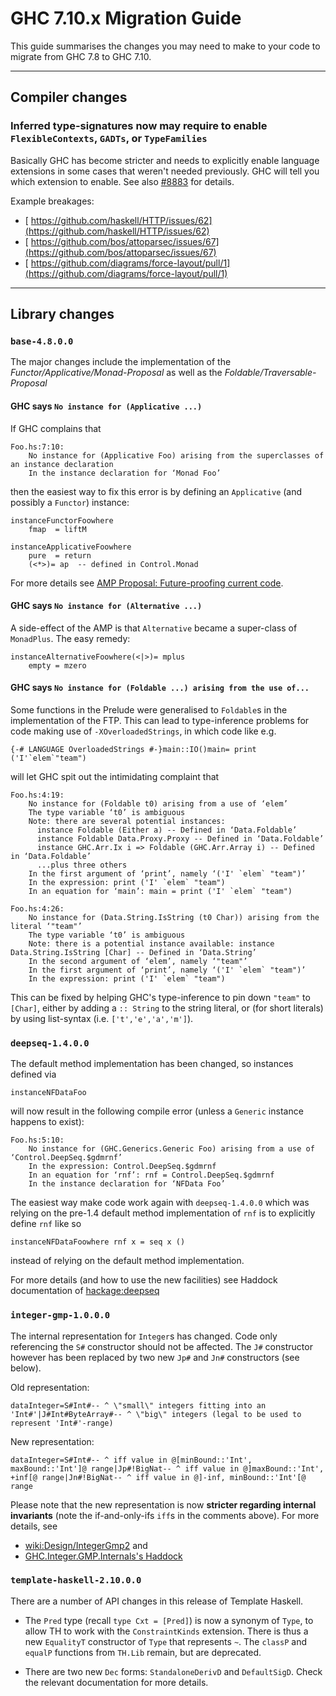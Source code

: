 # GHC 7.10.x Migration Guide


This guide summarises the changes you may need to make to your code to migrate from GHC 7.8 to GHC 7.10.

---

## Compiler changes

### Inferred type-signatures now may require to enable `FlexibleContexts`, `GADTs`, or `TypeFamilies`


Basically GHC has become stricter and needs to explicitly enable language extensions in some cases that weren't needed previously. GHC will tell you which extension to enable. See also [\#8883](https://gitlab.haskell.org//ghc/ghc/issues/8883) for details.


Example breakages:

- [ https://github.com/haskell/HTTP/issues/62](https://github.com/haskell/HTTP/issues/62)
- [ https://github.com/bos/attoparsec/issues/67](https://github.com/bos/attoparsec/issues/67)
- [ https://github.com/diagrams/force-layout/pull/1](https://github.com/diagrams/force-layout/pull/1)

---

## Library changes

### `base-4.8.0.0`


The major changes include the implementation of the *Functor/Applicative/Monad-Proposal* as well as the *Foldable/Traversable-Proposal*

#### GHC says `No instance for (Applicative ...)`


If GHC complains that

```wiki
Foo.hs:7:10:
    No instance for (Applicative Foo) arising from the superclasses of an instance declaration
    In the instance declaration for ‘Monad Foo’
```


then the easiest way to fix this error is by defining an `Applicative` (and possibly a `Functor`) instance:

```
instanceFunctorFoowhere
    fmap  = liftM

instanceApplicativeFoowhere
    pure  = return
    (<*>)= ap  -- defined in Control.Monad
```


For more details see [ AMP Proposal: Future-proofing current code](https://www.haskell.org/haskellwiki/Functor-Applicative-Monad_Proposal#Future-proofing_current_code).

#### GHC says `No instance for (Alternative ...)`


A side-effect of the AMP is that `Alternative` became a super-class of `MonadPlus`. The easy remedy:

```
instanceAlternativeFoowhere(<|>)= mplus
    empty = mzero
```

#### GHC says `No instance for (Foldable ...) arising from the use of...`


Some functions in the Prelude were generalised to `Foldable`s in the implementation of the FTP. This can lead to type-inference problems for code making use of `-XOverloadedStrings`, in which code like e.g.

```
{-# LANGUAGE OverloadedStrings #-}main::IO()main= print ('I'`elem`"team")
```


will let GHC spit out the intimidating complaint that

```wiki
Foo.hs:4:19:
    No instance for (Foldable t0) arising from a use of ‘elem’
    The type variable ‘t0’ is ambiguous
    Note: there are several potential instances:
      instance Foldable (Either a) -- Defined in ‘Data.Foldable’
      instance Foldable Data.Proxy.Proxy -- Defined in ‘Data.Foldable’
      instance GHC.Arr.Ix i => Foldable (GHC.Arr.Array i) -- Defined in ‘Data.Foldable’
      ...plus three others
    In the first argument of ‘print’, namely ‘('I' `elem` "team")’
    In the expression: print ('I' `elem` "team")
    In an equation for ‘main’: main = print ('I' `elem` "team")

Foo.hs:4:26:
    No instance for (Data.String.IsString (t0 Char)) arising from the literal ‘"team"’
    The type variable ‘t0’ is ambiguous
    Note: there is a potential instance available: instance Data.String.IsString [Char] -- Defined in ‘Data.String’
    In the second argument of ‘elem’, namely ‘"team"’
    In the first argument of ‘print’, namely ‘('I' `elem` "team")’
    In the expression: print ('I' `elem` "team")
```


This can be fixed by helping GHC's type-inference to pin down `"team"` to `[Char]`, either by adding a `:: String` to the string literal, or (for short literals) by using list-syntax (i.e. `['t','e','a','m']`).

### `deepseq-1.4.0.0`


The default method implementation has been changed, so instances defined via

```
instanceNFDataFoo
```


will now result in the following compile error (unless a `Generic` instance happens to exist):

```wiki
Foo.hs:5:10:
    No instance for (GHC.Generics.Generic Foo) arising from a use of ‘Control.DeepSeq.$gdmrnf’
    In the expression: Control.DeepSeq.$gdmrnf
    In an equation for ‘rnf’: rnf = Control.DeepSeq.$gdmrnf
    In the instance declaration for ‘NFData Foo’
```


The easiest way make code work again with `deepseq-1.4.0.0` which was relying on the pre-1.4 default method implementation of `rnf` is to explicitly define `rnf` like so

```
instanceNFDataFoowhere rnf x = seq x ()
```


instead of relying on the default method implementation.


For more details (and how to use the new facilities) see Haddock documentation of [ hackage:deepseq](http://hackage.haskell.org/package/deepseq)

### `integer-gmp-1.0.0.0`


The internal representation for `Integer`s has changed. Code only referencing the `S#` constructor should not be affected. The `J#` constructor however has been replaced by two new `Jp#` and `Jn#` constructors (see below).


Old representation:

```
dataInteger=S#Int#-- ^ \"small\" integers fitting into an 'Int#'|J#Int#ByteArray#-- ^ \"big\" integers (legal to be used to represent 'Int#'-range)
```


New representation:

```
dataInteger=S#Int#-- ^ iff value in @[minBound::'Int', maxBound::'Int']@ range|Jp#!BigNat-- ^ iff value in @]maxBound::'Int', +inf[@ range|Jn#!BigNat-- ^ iff value in @]-inf, minBound::'Int'[@ range
```


Please note that the new representation is now **stricter regarding internal invariants** (note the if-and-only-ifs `iff`s in the comments above). For more details, see

- [wiki:Design/IntegerGmp2](design/integer-gmp2) and
- [ GHC.Integer.GMP.Internals's Haddock](http://hackage.haskell.org/package/integer-gmp-1.0.0.0/candidate/docs/GHC-Integer-GMP-Internals.html)

### `template-haskell-2.10.0.0`


There are a number of API changes in this release of Template Haskell.

- The `Pred` type (recall `type Cxt = [Pred]`) is now a synonym of `Type`, to allow TH to work with the `ConstraintKinds` extension. There is thus a new `EqualityT` constructor of `Type` that represents `~`. The `classP` and `equalP` functions from `TH.Lib` remain, but are deprecated.

- There are two new `Dec` forms: `StandaloneDerivD` and `DefaultSigD`. Check the relevant documentation for more details.
